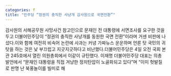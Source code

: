 ```yaml
---
categories: f
title: "민주당 “정권의 충직한 사냥개 감사원으로 국면전환”"
---
```

감사원의 서해공무원 사망사건 참고인으로 문재인 전 대통령에 서면조사를 요구한 것을 두고 더불어민주당이 “정권의 충직한 사냥개를 동원한 국면 전환”이라며 거센 비판에 나섰다.이와 함께 여전히 비속어 논란에 사과는 커녕 가짜뉴스 운운하며 언론 탓 국민의 귀 탓을 하는 것은 낯 부끄럽고 지긋지긋하다고 비난했다.더불어민주당은 4일 오전 국회 본관 245호에서 열린 의원총회에서 이같이 규탄했다. 이재명 더불어민주당 대표는 의총 발언에서 “문재인 대통령을 직접 겨냥한 정치탄압이 노골화되고 있다”며 “이미 헛발질로 판명 난 북풍놀이를 빌미로 해